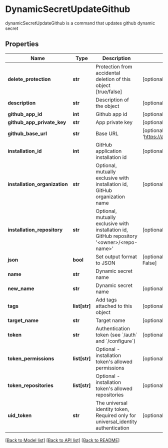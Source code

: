 # DynamicSecretUpdateGithub

dynamicSecretUpdateGithub is a command that updates github dynamic secret
## Properties
Name | Type | Description | Notes
------------ | ------------- | ------------- | -------------
**delete_protection** | **str** | Protection from accidental deletion of this object [true/false] | [optional] 
**description** | **str** | Description of the object | [optional] 
**github_app_id** | **int** | Github app id | [optional] 
**github_app_private_key** | **str** | App private key | [optional] 
**github_base_url** | **str** | Base URL | [optional] [default to 'https://api.github.com/']
**installation_id** | **int** | GitHub application installation id | [optional] 
**installation_organization** | **str** | Optional, mutually exclusive with installation id, GitHub organization name | [optional] 
**installation_repository** | **str** | Optional, mutually exclusive with installation id, GitHub repository &#39;&lt;owner&gt;/&lt;repo-name&gt;&#39; | [optional] 
**json** | **bool** | Set output format to JSON | [optional] [default to False]
**name** | **str** | Dynamic secret name | 
**new_name** | **str** | Dynamic secret name | [optional] 
**tags** | **list[str]** | Add tags attached to this object | [optional] 
**target_name** | **str** | Target name | [optional] 
**token** | **str** | Authentication token (see &#x60;/auth&#x60; and &#x60;/configure&#x60;) | [optional] 
**token_permissions** | **list[str]** | Optional - installation token&#39;s allowed permissions | [optional] 
**token_repositories** | **list[str]** | Optional - installation token&#39;s allowed repositories | [optional] 
**uid_token** | **str** | The universal identity token, Required only for universal_identity authentication | [optional] 

[[Back to Model list]](../README.md#documentation-for-models) [[Back to API list]](../README.md#documentation-for-api-endpoints) [[Back to README]](../README.md)


